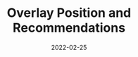 ---
date: 2022-02-25
permalink: false
publisher: iaaporg
tags:
  - accessibility
target_url: https://www.accessibilityassociation.org/s/overlay-position-and-recommendations
title: Overlay Position and Recommendations
---